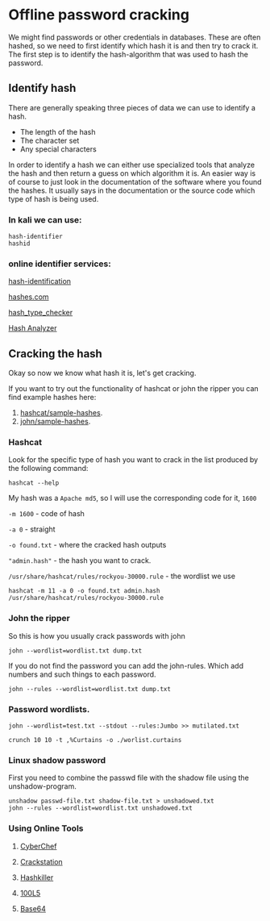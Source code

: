 # Offline password cracking

We might find passwords or other credentials in databases. These are often hashed, so we need to first identify which hash it is and then try to crack it. The first step is to identify the hash-algorithm that was used to hash the password.

## Identify hash

There are generally speaking three pieces of data we can use to identify a hash.

  - The length of the hash
  - The character set
  - Any special characters

In order to identify a hash we can either use specialized tools that analyze the hash and then return a guess on which algorithm it is. An easier way is of course to just look in the documentation of the software where you found the hashes. It usually says in the documentation or the source code which type of hash is being used.

### In kali we can use:

```
hash-identifier 
hashid
```
### online identifier services:

[hash-identification](http://www.onlinehashcrack.com/hash-identification.php)

[hashes.com](https://hashes.com/en/decrypt/hash)

[hash_type_checker](https://md5hashing.net/hash_type_checker)

[Hash Analyzer](https://www.tunnelsup.com/hash-analyzer/)


## Cracking the hash

Okay so now we know what hash it is, let's get cracking.

If you want to try out the functionality of hashcat or john the ripper you can find example hashes here: 
1. [hashcat/sample-hashes](https://hashcat.net/wiki/doku.php?id=example_hashes).
2. [john/sample-hashes](http://openwall.info/wiki/john/sample-hashes).


### Hashcat

Look for the specific type of hash you want to crack in the list produced by the following command:

```
hashcat --help
```

My hash was a ```Apache md5```, so I will use the corresponding code for it, ```1600```

```-m 1600``` - code of hash

```-a 0``` - straight

```-o found.txt``` - where the cracked hash outputs

```"admin.hash"``` - the hash you want to crack.

```/usr/share/hashcat/rules/rockyou-30000.rule``` - the wordlist we use

```
hashcat -m 11 -a 0 -o found.txt admin.hash /usr/share/hashcat/rules/rockyou-30000.rule
```

### John the ripper

So this is how you usually crack passwords with john

```
john --wordlist=wordlist.txt dump.txt
```

If you do not find the password you can add the john-rules. Which add numbers and such things to each password.

```
john --rules --wordlist=wordlist.txt dump.txt
```

### Password wordlists.

```
john --wordlist=test.txt --stdout --rules:Jumbo >> mutilated.txt
```
```
crunch 10 10 -t ,%Curtains -o ./worlist.curtains
```

### Linux shadow password

First you need to combine the passwd file with the shadow file using the unshadow-program.

```
unshadow passwd-file.txt shadow-file.txt > unshadowed.txt
john --rules --wordlist=wordlist.txt unshadowed.txt
```

### Using Online Tools

1. [CyberChef](https://gchq.github.io/CyberChef/)

2. [Crackstation](https://crackstation.net/)

3. [Hashkiller](https://hashkiller.co.uk/)

4. [100L5](https://10015.io/tools/md5-encrypt-decrypt)

5. [Base64](https://www.base64decode.org/)















